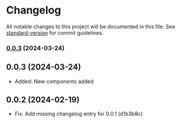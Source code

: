# Changelog

All notable changes to this project will be documented in this file. See [standard-version](https://github.com/conventional-changelog/standard-version) for commit guidelines.

### [0.0.3](https://github.com/BluDevKit/vue-ui/compare/v0.0.2...v0.0.3) (2024-03-24)

## 0.0.3 (2024-03-24)
- Added: New components added 
 
## 0.0.2 (2024-02-19)
- Fix: Add missing changelog entry for 0.0.1 (d1b3b8c)
